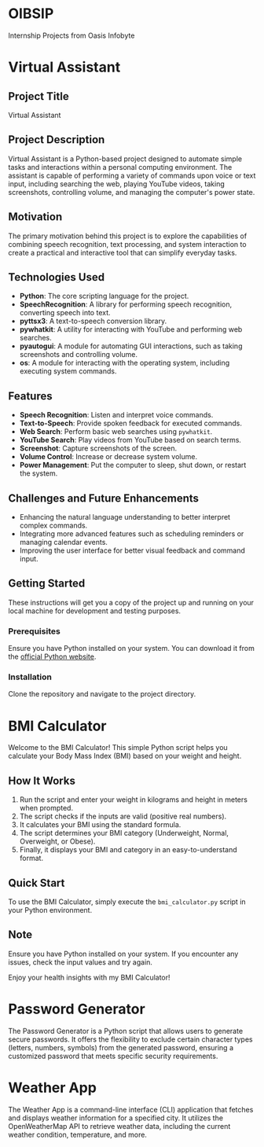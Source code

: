 # OIBSIP
 Internship Projects from Oasis Infobyte



# Virtual Assistant

## Project Title
Virtual Assistant

## Project Description
Virtual Assistant is a Python-based project designed to automate simple tasks and interactions within a personal computing environment. The assistant is capable of performing a variety of commands upon voice or text input, including searching the web, playing YouTube videos, taking screenshots, controlling volume, and managing the computer's power state.

## Motivation
The primary motivation behind this project is to explore the capabilities of combining speech recognition, text processing, and system interaction to create a practical and interactive tool that can simplify everyday tasks.

## Technologies Used
- **Python**: The core scripting language for the project.
- **SpeechRecognition**: A library for performing speech recognition, converting speech into text.
- **pyttsx3**: A text-to-speech conversion library.
- **pywhatkit**: A utility for interacting with YouTube and performing web searches.
- **pyautogui**: A module for automating GUI interactions, such as taking screenshots and controlling volume.
- **os**: A module for interacting with the operating system, including executing system commands.

## Features
- **Speech Recognition**: Listen and interpret voice commands.
- **Text-to-Speech**: Provide spoken feedback for executed commands.
- **Web Search**: Perform basic web searches using `pywhatkit`.
- **YouTube Search**: Play videos from YouTube based on search terms.
- **Screenshot**: Capture screenshots of the screen.
- **Volume Control**: Increase or decrease system volume.
- **Power Management**: Put the computer to sleep, shut down, or restart the system.

## Challenges and Future Enhancements
- Enhancing the natural language understanding to better interpret complex commands.
- Integrating more advanced features such as scheduling reminders or managing calendar events.
- Improving the user interface for better visual feedback and command input.

## Getting Started
These instructions will get you a copy of the project up and running on your local machine for development and testing purposes.

### Prerequisites
Ensure you have Python installed on your system. You can download it from the [official Python website](https://www.python.org/).

### Installation
Clone the repository and navigate to the project directory.



# BMI Calculator

Welcome to the BMI Calculator! This simple Python script helps you calculate your Body Mass Index (BMI) based on your weight and height.

## How It Works

1. Run the script and enter your weight in kilograms and height in meters when prompted.
2. The script checks if the inputs are valid (positive real numbers).
3. It calculates your BMI using the standard formula.
4. The script determines your BMI category (Underweight, Normal, Overweight, or Obese).
5. Finally, it displays your BMI and category in an easy-to-understand format.

## Quick Start

To use the BMI Calculator, simply execute the `bmi_calculator.py` script in your Python environment.

## Note

Ensure you have Python installed on your system. If you encounter any issues, check the input values and try again.

Enjoy your health insights with my BMI Calculator!

# Password Generator

The Password Generator is a Python script that allows users to generate secure passwords. It offers the flexibility to exclude certain character types (letters, numbers, symbols) from the generated password, ensuring a customized password that meets specific security requirements.

# Weather App

The Weather App is a command-line interface (CLI) application that fetches and displays weather information for a specified city. It utilizes the OpenWeatherMap API to retrieve weather data, including the current weather condition, temperature, and more.
